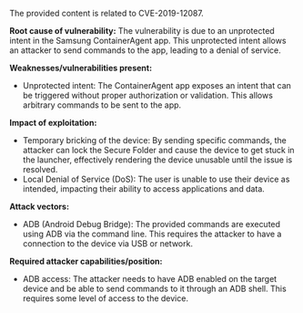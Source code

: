 The provided content is related to CVE-2019-12087.

**Root cause of vulnerability:**
The vulnerability is due to an unprotected intent in the Samsung ContainerAgent app. This unprotected intent allows an attacker to send commands to the app, leading to a denial of service.

**Weaknesses/vulnerabilities present:**
- Unprotected intent: The ContainerAgent app exposes an intent that can be triggered without proper authorization or validation. This allows arbitrary commands to be sent to the app.

**Impact of exploitation:**
- Temporary bricking of the device: By sending specific commands, the attacker can lock the Secure Folder and cause the device to get stuck in the launcher, effectively rendering the device unusable until the issue is resolved.
- Local Denial of Service (DoS): The user is unable to use their device as intended, impacting their ability to access applications and data.

**Attack vectors:**
- ADB (Android Debug Bridge): The provided commands are executed using ADB via the command line. This requires the attacker to have a connection to the device via USB or network.

**Required attacker capabilities/position:**
- ADB access: The attacker needs to have ADB enabled on the target device and be able to send commands to it through an ADB shell. This requires some level of access to the device.
